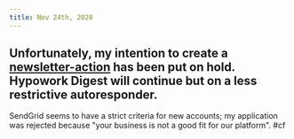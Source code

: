 ```yaml
---
title: Nov 24th, 2020
---
```


## Unfortunately, my intention to create a [newsletter-action](https://github.com/KNawm/newsletter-action) has been put on hold. Hypowork Digest will continue but on a less restrictive autoresponder.
SendGrid seems to have a strict criteria for new accounts; my application was rejected because "your business is not a good fit for our platform". #cf
